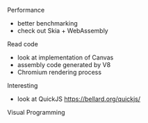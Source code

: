 Performance

- better benchmarking
- check out Skia + WebAssembly

Read code

- look at implementation of Canvas
- assembly code generated by V8
- Chromium rendering process

Interesting
- look at QuickJS https://bellard.org/quickjs/

Visual Programming

